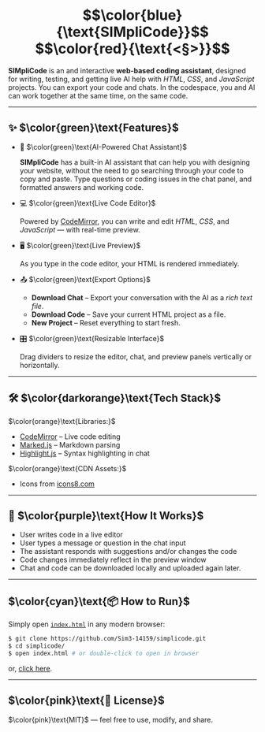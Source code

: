 
<div align="center">
<h1> $$\color{blue}{\text{SIMpliCode}}$$ $$\color{red}{\text{<§>}}$$ </h1>
</div>


**SIMpliCode** is an and interactive **web-based coding assistant**, designed for writing, testing, and getting live AI help with *HTML*, *CSS*, and *JavaScript* projects. You can export your code and chats. In the codespace, you and AI can work together at the same time, on the same code.

---

## ✨ $\color{green}\text{Features}$
  
- 🧠 $\color{green}\text{AI-Powered Chat Assistant}$
  
  **SIMpliCode** has a built-in AI assistant that can help you with designing your website, without the need to go searching through your code to copy and paste. Type questions or coding issues in the chat panel, and formatted answers and working code.

- 💻 $\color{green}\text{Live Code Editor}$
  
  Powered by [CodeMirror](https://codemirror.net/), you can write and edit *HTML*, *CSS*, and *JavaScript* — with real-time preview.

- 🖥️ $\color{green}\text{Live Preview}$

  As you type in the code editor, your HTML is rendered immediately.

- 📤 $\color{green}\text{Export Options}$

  * **Download Chat** – Export your conversation with the AI as a *rich text file*.
  * **Download Code** – Save your current HTML project as a file.
  * **New Project** – Reset everything to start fresh.

- 🎛️ $\color{green}\text{Resizable Interface}$
  
  Drag dividers to resize the editor, chat, and preview panels vertically or horizontally.

---

## 🛠️ $\color{darkorange}\text{Tech Stack}$

$\color{orange}\text{Libraries:}$

  - [CodeMirror](https://codemirror.net/) – Live code editing
  - [Marked.js](https://marked.js.org/) – Markdown parsing
  - [Highlight.js](https://highlightjs.org/) – Syntax highlighting in chat
  
$\color{orange}\text{CDN Assets:}$ 
  - Icons from [icons8.com](https://icons8.com)

---

## 🔧 $\color{purple}\text{How It Works}$
  
* User writes code in a live editor
* User types a message or question in the chat input
* The assistant responds with suggestions and/or changes the code
* Code changes immediately reflect in the preview window
* Chat and code can be downloaded locally and uploaded again later.

---

## $\color{cyan}\text{📦 How to Run}$

Simply open [`index.html`](index.html) in any modern browser:
```bash
$ git clone https://github.com/Sim3-14159/simplicode.git
$ cd simplicode/
$ open index.html # or double-click to open in browser
```
or, [click here](https://Sim3-14159.github.io/simplicode).

---

## $\color{pink}\text{📝 License}$
$\color{pink}\text{MIT}$ — feel free to use, modify, and share.
